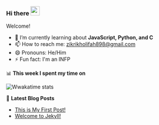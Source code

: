 ### Hi there <a href="https://www.zikri.me/"><img src="https://media.giphy.com/media/hvRJCLFzcasrR4ia7z/giphy.gif" width="25px"></a>

Welcome!

- 🌱 I’m currently learning about **JavaScript, Python, and C**
- 📫 How to reach me: zikrikholifah898@gmail.com
- 😄 Pronouns: He/Him
- ⚡ Fun fact: I'm an INFP

📊 **This week I spent my time on**

![Wwakatime stats](https://github-readme-stats-taupe-two.vercel.app/api/wakatime?username=zikrikn&hide_title=true&hide_border=true&langs_count=5)

📕 **Latest Blog Posts**
<!-- BLOG-POST-LIST:START -->
- [This is My First Post!](http://zikrikn.github.io/random/2021/04/11/this-is-my-first-post.html)
- [Welcome to Jekyll!](http://zikrikn.github.io/jekyll/update/2021/04/10/welcome-to-jekyll.html)
<!-- BLOG-POST-LIST:END -->
